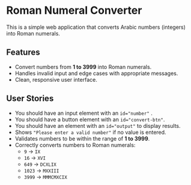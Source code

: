 # Roman Numeral Converter

This is a simple web application that converts Arabic numbers (integers) into Roman numerals.

## Features

- Convert numbers from **1 to 3999** into Roman numerals.
- Handles invalid input and edge cases with appropriate messages.
- Clean, responsive user interface.

## User Stories

- You should have an input element with an `id="number"` .
- You should have a button element with an `id="convert-btn"`.
- You should have an element with an `id="output"` to display results.
- Shows `"Please enter a valid number"` if no value is entered.
- Validates numbers to be within the range of **1 to 3999**.
- Correctly converts numbers to Roman numerals:
  - `9` → `IX`
  - `16` → `XVI`
  - `649` → `DCXLIX`
  - `1023` → `MXXIII`
  - `3999` → `MMMCMXCIX`
